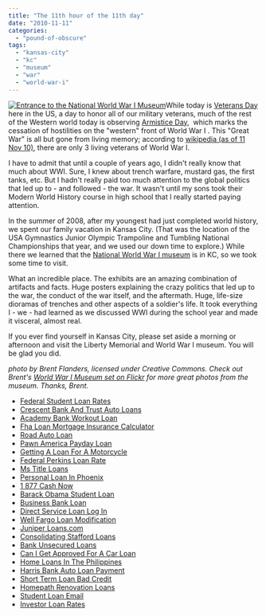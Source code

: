 ```yaml
---
title: "The 11th hour of the 11th day"
date: "2010-11-11"
categories: 
  - "pound-of-obscure"
tags: 
  - "kansas-city"
  - "kc"
  - "museum"
  - "war"
  - "world-war-i"
---
```


[![](images/4562307528_0d944c2d36.jpg "Entrance to the National World War I Museum")](http://www.flickr.com/photos/proforged/4562307528/in/photostream/)While today is [Veterans Day](http://www1.va.gov/opa/pressrel/pressrelease.cfm?id=2002 "On Veterans Day, VA Secretary Shinseki Recognizes, Thanks Veterans") here in the US, a day to honor all of our military veterans, much of the rest of the Western world today is observing [Armistice Day](http://en.wikipedia.org/wiki/Armistice_Day "wikipedia: Armistice Day"),  which marks the cessation of hostilities on the "western" front of World War I . This "Great War" is all but gone from living memory; according to [wikipedia (as of 11 Nov 10)](http://en.wikipedia.org/wiki/List_of_surviving_veterans_of_World_War_I "wikipedia: List of surviving veterans of World War I"), there are only 3 living veterans of World War I.

I have to admit that until a couple of years ago, I didn't really know that much about WWI. Sure, I knew about trench warfare, mustard gas, the first tanks, etc. But I hadn't really paid too much attention to the global politics that led up to - and followed - the war. It wasn't until my sons took their Modern World History course in high school that I really started paying attention.

In the summer of 2008, after my youngest had just completed world history, we spent our family vacation in Kansas City. (That was the location of the USA Gymnastics Junior Olympic Trampoline and Tumbling National Championships that year, and we used our down time to explore.) While there we learned that the [National World War I museum](http://www.theworldwar.org "National World War I Museum at Liberty Memorial") is in KC, so we took some time to visit.

What an incredible place. The exhibits are an amazing combination of artifacts and facts. Huge posters explaining the crazy politics that led up to the war, the conduct of the war itself, and the aftermath. Huge, life-size dioramas of trenches and other aspects of a soldier's life. It took everything I - we - had learned as we discussed WWI during the school year and made it visceral, almost real.

If you ever find yourself in Kansas City, please set aside a morning or afternoon and visit the Liberty Memorial and World War I museum. You will be glad you did.

_photo by Brent Flanders, licensed under Creative Commons. Check out Brent's [World War I Museum set on Flickr](http://www.flickr.com/photos/proforged/sets/72157623829315317/with/4562307528/ "Brent Flanders, World War I Museum set on Flickr") for more great photos from the museum. Thanks, Brent._

- [Federal Student Loan Rates](http://gbbkolejka.pl/?Federal-Student-Loan-Rates)
- [Crescent Bank And Trust Auto Loans](http://usasportgroup.com/?Crescent-Bank-And-Trust-Auto-Loans)
- [Academy Bank Workout Loan](http://www.franklinny.org/?Academy-Bank-Workout-Loan)
- [Fha Loan Mortgage Insurance Calculator](http://www.consejocafe.org/?Fha-Loan-Mortgage-Insurance-Calculator)
- [Road Auto Loan](http://gbbkolejka.pl/?Road-Auto-Loan)
- [Pawn America Payday Loan](http://www.mariebo.org/?Pawn-America-Payday-Loan)
- [Getting A Loan For A Motorcycle](http://www.franklinny.org/?Getting-A-Loan-For-A-Motorcycle)
- [Federal Perkins Loan Rate](http://www.franklinny.org/?Federal-Perkins-Loan-Rate)
- [Ms Title Loans](http://usasportgroup.com/?Ms-Title-Loans)
- [Personal Loan In Phoenix](http://www.mariebo.org/?Personal-Loan-In-Phoenix)
- [1 877 Cash Now](http://gbbkolejka.pl/?1-877-Cash-Now)
- [Barack Obama Student Loan](http://www.mariebo.org/?Barack-Obama-Student-Loan)
- [Business Bank Loan](http://www.consejocafe.org/?Business-Bank-Loan)
- [Direct Service Loan Log In](http://gbbkolejka.pl/?Direct-Service-Loan-Log-In)
- [Well Fargo Loan Modification](http://www.franklinny.org/?Well-Fargo-Loan-Modification)
- [Juniper Loans.com](http://usasportgroup.com/?Juniper-Loans.com)
- [Consolidating Stafford Loans](http://www.mariebo.org/?Consolidating-Stafford-Loans)
- [Bank Unsecured Loans](http://www.mariebo.org/?Bank-Unsecured-Loans)
- [Can I Get Approved For A Car Loan](http://www.mariebo.org/?Can-I-Get-Approved-For-A-Car-Loan)
- [Home Loans In The Philippines](http://www.amarysia.gr/?Home-Loans-In-The-Philippines)
- [Harris Bank Auto Loan Payment](http://usasportgroup.com/?Harris-Bank-Auto-Loan-Payment)
- [Short Term Loan Bad Credit](http://gbbkolejka.pl/?Short-Term-Loan-Bad-Credit)
- [Homepath Renovation Loans](http://www.franklinny.org/?Homepath-Renovation-Loans)
- [Student Loan Email](http://www.franklinny.org/?Student-Loan-Email)
- [Investor Loan Rates](http://usasportgroup.com/?Investor-Loan-Rates)
